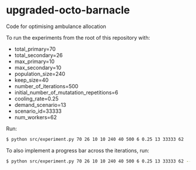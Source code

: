 # upgraded-octo-barnacle
Code for optimising ambulance allocation


To run the experiments from the root of this repository with:
 - total_primary=70
 - total_secondary=26
 - max_primary=10
 - max_secondary=10
 - population_size=240
 - keep_size=40
 - number_of_iterations=500
 - initial_number_of_mutatation_repetitions=6
 - cooling_rate=0.25
 - demand_scenario=13
 - scenario_id=33333
 - num_workers=62

Run:

```bash
$ python src/experiment.py 70 26 10 10 240 40 500 6 0.25 13 33333 62
```

To also implement a progress bar across the iterations, run:

```bash
$ python src/experiment.py 70 26 10 10 240 40 500 6 0.25 13 33333 62 --progress_bar
```
